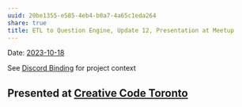 ```yaml
---
uuid: 20be1355-e585-4eb4-b0a7-4a65c1eda264
share: true
title: ETL to Question Engine, Update 12, Presentation at Meetup
---
```

Date: [2023-10-18](/undefined)

See [Discord Binding](/16cc922f-56ea-422e-95be-72f5f55e4111) for project context

## Presented at [Creative Code Toronto](/undefined)